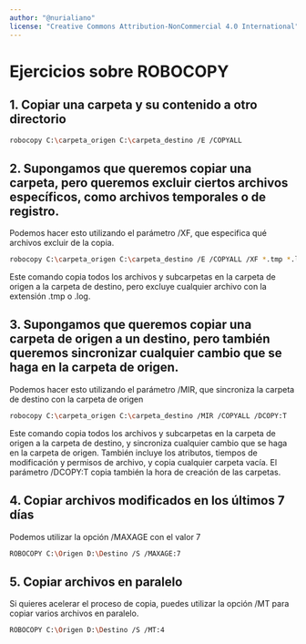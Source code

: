 ```yaml
---
author: "@nurialiano"
license: "Creative Commons Attribution-NonCommercial 4.0 International"
---
```

# Ejercicios sobre ROBOCOPY

## 1. Copiar una carpeta y su contenido a otro directorio

~~~bash
robocopy C:\carpeta_origen C:\carpeta_destino /E /COPYALL
~~~

## 2. Supongamos que queremos copiar una carpeta, pero queremos excluir ciertos archivos específicos, como archivos temporales o de registro.

Podemos hacer esto utilizando el parámetro /XF, que especifica qué archivos excluir de la copia.

~~~bash
robocopy C:\carpeta_origen C:\carpeta_destino /E /COPYALL /XF *.tmp *.log
~~~

Este comando copia todos los archivos y subcarpetas en la carpeta de origen a la carpeta de destino, pero excluye cualquier archivo con la extensión .tmp o .log.

## 3. Supongamos que queremos copiar una carpeta de origen a un destino, pero también queremos sincronizar cualquier cambio que se haga en la carpeta de origen.

 Podemos hacer esto utilizando el parámetro /MIR, que sincroniza la carpeta de destino con la carpeta de origen

~~~bash
robocopy C:\carpeta_origen C:\carpeta_destino /MIR /COPYALL /DCOPY:T
~~~

Este comando copia todos los archivos y subcarpetas en la carpeta de origen a la carpeta de destino, y sincroniza cualquier cambio que se haga en la carpeta de origen. También incluye los atributos, tiempos de modificación y permisos de archivo, y copia cualquier carpeta vacía. El parámetro /DCOPY:T copia también la hora de creación de las carpetas.

## 4. Copiar archivos modificados en los últimos 7 días

 Podemos utilizar la opción /MAXAGE con el valor 7

~~~bash
ROBOCOPY C:\Origen D:\Destino /S /MAXAGE:7
~~~

## 5. Copiar archivos en paralelo

Si quieres acelerar el proceso de copia, puedes utilizar la opción /MT para copiar varios archivos en paralelo.

~~~bash
ROBOCOPY C:\Origen D:\Destino /S /MT:4
~~~
